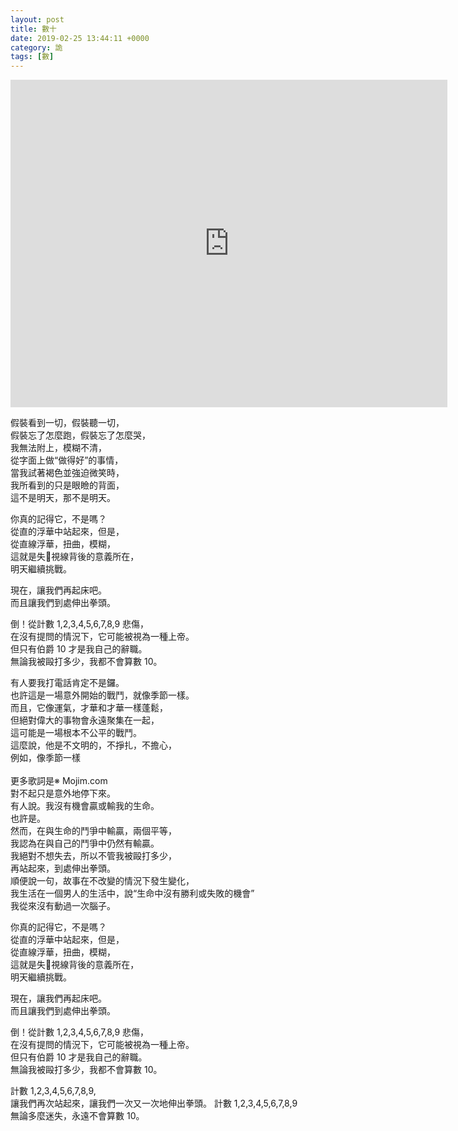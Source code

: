 ```yaml
---
layout: post
title: 數十
date: 2019-02-25 13:44:11 +0000
category: 詭
tags: [數]
---
```



<iframe width="699" height="524" src="https://www.youtube.com/embed/6c6zVBwpPWc" frameborder="0" allow="accelerometer; autoplay; encrypted-media; gyroscope; picture-in-picture" allowfullscreen></iframe>

<!--more-->

假裝看到一切，假裝聽一切，<br />
假裝忘了怎麼跑，假裝忘了怎麼哭，<br />
我無法附上，模糊不清，<br />
從字面上做“做得好”的事情，<br />
當我試著褐色並強迫微笑時，<br />
我所看到的只是眼瞼的背面，<br />
這不是明天，那不是明天。<br />


你真的記得它，不是嗎？ <br />
從直的浮華中站起來，但是， <br />
從直線浮華，扭曲，模糊， <br />
這就是失視線背後的意義所在， <br />
明天繼續挑戰。<br />


現在，讓我們再起床吧。 <br />
而且讓我們到處伸出拳頭。 <br />

倒！從計數 1,2,3,4,5,6,7,8,9 悲傷， <br />
在沒有提問的情況下，它可能被視為一種上帝。 <br />
但只有伯爵 10 才是我自己的辭職。 <br />
無論我被毆打多少，我都不會算數 10。<br />

有人要我打電話肯定不是鑼。<br />
也許這是一場意外開始的戰鬥，就像季節一樣。<br />
而且，它像運氣，才華和才華一樣蓬鬆，<br />
但絕對偉大的事物會永遠聚集在一起，<br />
這可能是一場根本不公平的戰鬥。<br />
這麼說，他是不文明的，不掙扎，不擔心，<br />
例如，像季節一樣<br /><br />
更多歌詞是※ Mojim.com<br />
對不起只是意外地停下來。<br />
有人說。我沒有機會贏或輸我的生命。<br />
也許是。<br />
然而，在與生命的鬥爭中輸贏，兩個平等，<br />
我認為在與自己的鬥爭中仍然有輸贏。<br />
我絕對不想失去，所以不管我被毆打多少，<br />
再站起來，到處伸出拳頭。<br />
順便說一句，故事在不改變的情況下發生變化，<br />
我生活在一個男人的生活中，說“生命中沒有勝利或失敗的機會”<br />
我從來沒有動過一次腦子。<br />

你真的記得它，不是嗎？<br />
從直的浮華中站起來，但是，<br />
從直線浮華，扭曲，模糊，<br />
這就是失視線背後的意義所在，<br />
明天繼續挑戰。<br />

現在，讓我們再起床吧。<br />
而且讓我們到處伸出拳頭。<br />

倒！從計數 1,2,3,4,5,6,7,8,9 悲傷，<br />
在沒有提問的情況下，它可能被視為一種上帝。<br />
但只有伯爵 10 才是我自己的辭職。<br />
無論我被毆打多少，我都不會算數 10。<br />

計數 1,2,3,4,5,6,7,8,9,<br />
讓我們再次站起來，讓我們一次又一次地伸出拳頭。
計數 1,2,3,4,5,6,7,8,9<br />
無論多麼迷失，永遠不會算數 10。<br />
